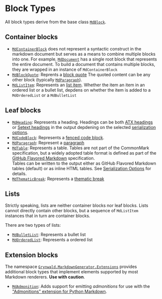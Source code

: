 # Block Types

All block types derive from the base class
[`MdBlock`](../apireference/Grynwald/MarkdownGenerator/MdBlock/index.md).

## Container blocks

- [`MdContainerBlock`](../apireference/Grynwald/MarkdownGenerator/MdContainerBlock/index.md)
  does not represent a syntactic construct in the markdown document but serves
  as a means to combine multiple blocks into one.
  For example, [`MdDocument`](../apireference/Grynwald/MarkdownGenerator/MdDocument/index.md)
  has a single root block that represents the entire document.
  To build a document that contains multiple blocks, they are wrapped in an
  instance of `MdContainerBlock`
- [`MdBlockQuote`](../apireference/Grynwald/MarkdownGenerator/MdBlockQuote/index.md):
  Reprents a [block quote](https://spec.commonmark.org/0.28/#block-quotes)
  The quoted content can be any other block (typically [`MdParagraph`](../apireference/Grynwald/MarkdownGenerator/MdParagraph/index.md)).
- [`MdListItem`](../apireference/Grynwald/MarkdownGenerator/MdListItem/index.md):
  Represents an [list item](https://spec.commonmark.org/0.28/#list-items).
  Whether the item an item in an ordered list or a bullet list, depdens
  on whether the item is added to a `MdOrderedList` or a `MdBulletList`

## Leaf blocks

- [`MdHeading`](../apireference/Grynwald/MarkdownGenerator/MdHeading/index.md):
  Represents a heading.
  Headings can be both [ATX headings](https://spec.commonmark.org/0.28/#atx-headings)
  or [Setext headings](https://spec.commonmark.org/0.28/#setext-headings) in the
  output depdening on the selected
  [serialization options](../apireference/Grynwald/MarkdownGenerator/MdSerializationOptions/index.md).
- [`MdCodeBlock`](../apireference/Grynwald/MarkdownGenerator/MdCodeBlock/index.md):
  Represents a [fenced code block](https://spec.commonmark.org/0.28/#fenced-code-blocks).
- [`MdParagraph`](../apireference/Grynwald/MarkdownGenerator/MdParagraph/index.md):
  Represent a [paragraph](https://spec.commonmark.org/0.28/#paragraphs)
- [`MdTable`](../apireference/Grynwald/MarkdownGenerator/MdTable/index.md):
  Represents a table. Tables are not part of the CommonMark
  specification, but a widely adopted table format is defined as part of the
  [GitHub Flavored Markdown](https://github.github.com/gfm/#tables-extension)
  specification.  
  Tables can be written to the output either as GitHub Flavored Markdown tables
  (default) or as inline HTML tables. See 
  [Serialization Options](../apireference/Grynwald/MarkdownGenerator/MdSerializationOptions/index.md)
  for details.
- [`MdThematicBreak`](../apireference/Grynwald/MarkdownGenerator/MdThematicBreak/index.md):
  Represents a [thematic break](https://spec.commonmark.org/0.28/#thematic-breaks)

## Lists

Strictly speaking, lists are neither container blocks nor leaf blocks.
Lists cannot directly contain other blocks, but a sequence of `MdListItem` instances
that in turn are container blocks.

There are two types of lists:

- [`MdBulletList`](../apireference/Grynwald/MarkdownGenerator/MdBulletList/index.md):
  Represents a bullet list
- [`MdOrderedList`](../apireference/Grynwald/MarkdownGenerator/MdOrderedList/index.md): 
  Represents a ordered list

## Extension blocks

The namespace [`Grynwald.MarkdownGenerator.Extensions`](../apireference/Grynwald/MarkdownGenerator/Extensions/index.md)
provides additional block types that implement elements supported by most
Markdown renderers.
**Use with caution**.

- [`MdAdmonition`](../apireference/Grynwald/MarkdownGenerator/Extensions/MdAdmonition/index.md):
  Adds support for emitting *admonitions* for use with the
  ["Admonitions" extension for Python Markdown](https://python-markdown.github.io/extensions/admonition/).
  